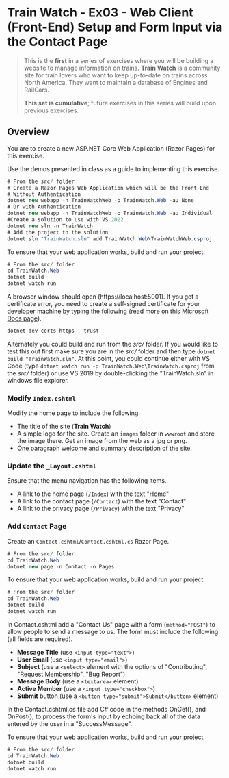 <!-- https://docs.microsoft.com/en-us/dotnet/core/tools/dotnet-new-sdk-templates#web-options -->

# Train Watch - Ex03 - Web Client (Front-End) Setup and Form Input via the Contact Page

> This is the **first** in a series of exercises where you will be building a website to manage information on trains. **Train Watch** is a community site for train lovers who want to keep up-to-date on trains across North America. They want to maintain a database of Engines and RailCars.
>
> **This set is cumulative**; future exercises in this series will build upon previous exercises.

## Overview

You are to create a new ASP.NET Core Web Application (Razor Pages) for this exercise.

Use the demos presented in class as a guide to implementing this exercise.

```csharp
# From the src/ folder
# Create a Razor Pages Web Application which will be the Front-End
# Without Authentication
dotnet new webapp -n TrainWatchWeb -o TrainWatch.Web -au None
# Or with Authentication
dotnet new webapp -n TrainWatchWeb -o TrainWatch.Web -au Individual
#Create a solution to use with VS 2022
dotnet new sln -n TrainWatch
# Add the project to the solution
dotnet sln "TrainWatch.sln" add TrainWatch.Web\TrainWatchWeb.csproj
```

To ensure that your web application works, build and run your project.

```csharp
# From the src/ folder
cd TrainWatch.Web
dotnet build
dotnet watch run
```

A browser window should open (https://localhost:5001). If you get a certificate error, you need to create a self-signed certificate for your developer machine by typing the following (read more on this [Microsoft Docs page](https://docs.microsoft.com/aspnet/core/security/enforcing-ssl#trust-the-aspnet-core-https-development-certificate-on-windows-and-macos)).

```csharp
dotnet dev-certs https --trust
```
Alternately you could build and run from the *src/* folder. If you would like to test this out first make sure you are in the *src/* folder and then type `dotnet build "TrainWatch.sln"`. At this point, you could continue either with VS Code (type `dotnet watch run -p TrainWatch.Web\TrainWatch.csproj` from the *src/* folder) or use VS 2019 by double-clicking the "TrainWatch.sln" in windows file explorer.

### Modify `Index.cshtml`

Modify the home page to include the following.

- The title of the site (**Train Watch**)
- A simple logo for the site. Create an `images` folder in `wwwroot` and store the image there. Get an image from the web as a jpg or png.
- One paragraph welcome and summary description of the site.

### Update the `_Layout.cshtml`

Ensure that the menu navigation has the following items.

- A link to the home page (`/Index`) with the text "Home"
- A link to the contact page (`/Contact`) with the text "Contact"
- A link to the privacy page (`/Privacy`) with the text "Privacy"

### Add `Contact` Page

Create an `Contact.cshtml`/`Contact.cshtml.cs` Razor Page.

```csharp
# From the src/ folder
cd TrainWatch.Web
dotnet new page -n Contact -o Pages
```
To ensure that your web application works, build and run your project.

```csharp
# From the src/ folder
cd TrainWatch.Web
dotnet build
dotnet watch run
```

In Contact.cshtml add a "Contact Us" page with a form (`method="POST"`) to allow people to send a message to us. The form must include the following (all fields are required).

- **Message Title** (use `<input type="text">`)
- **User Email** (use `<input type="email">`)
- **Subject** (use a `<select>` element with the options of "Contributing", "Request Membership", "Bug Report")
- **Message Body** (use a `<textarea>` element)
- **Active Member** (use a `<input type="checkbox">`)
- **Submit** button (use a `<button type="submit">Submit</button>` element)

In the Contact.cshtml.cs file add C# code in the methods OnGet(), and OnPost(), to process the form's input by echoing back all of the data entered by the user in a "SuccessMessage".

To ensure that your web application works, build and run your project.

```csharp
# From the src/ folder
cd TrainWatch.Web
dotnet build
dotnet watch run
```